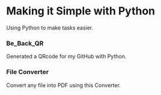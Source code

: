 # Making it Simple with Python
  Using Python to make tasks easier.
  
### Be_Back_QR
  Generated a QRcode for my GitHub with Python.

### File Converter
  Convert any file into PDF using this Converter.
  
